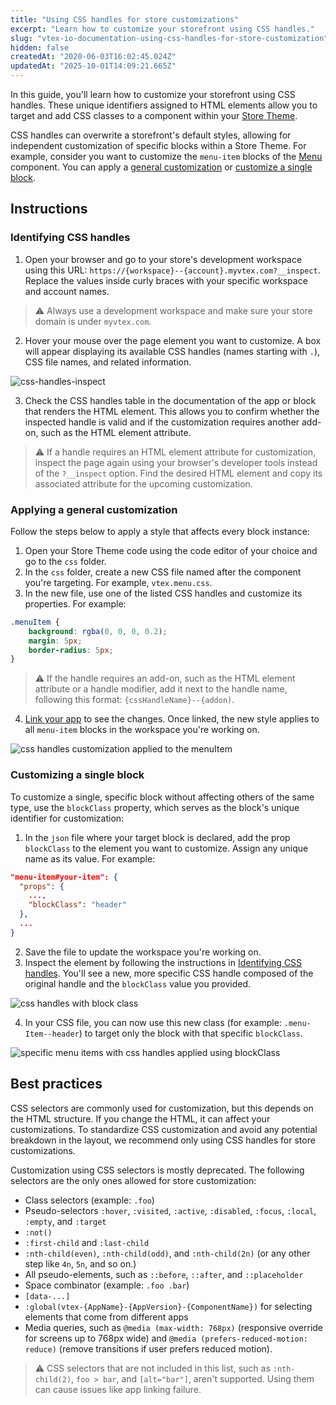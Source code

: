 ```yaml
---
title: "Using CSS handles for store customizations"
excerpt: "Learn how to customize your storefront using CSS handles."
slug: "vtex-io-documentation-using-css-handles-for-store-customization"
hidden: false
createdAt: "2020-06-03T16:02:45.024Z"
updatedAt: "2025-10-01T14:09:21.665Z"
---
```


In this guide, you'll learn how to customize your storefront using CSS handles. These unique identifiers assigned to HTML elements allow you to target and add CSS classes to a component within your [Store Theme](https://developers.vtex.com/docs/guides/vtex-io-documentation-store-theme).

CSS handles can overwrite a storefront's default styles, allowing for independent customization of specific blocks within a Store Theme. For example, consider you want to customize the `menu-item` blocks of the [Menu](https://developers.vtex.com/docs/apps/vtex.menu) component. You can apply a [general customization](#applying-a-general-customization) or [customize a single block](#customizing-a-single-block).

## Instructions

### Identifying CSS handles

1. Open your browser and go to your store's development workspace using this URL: `https://{workspace}--{account}.myvtex.com?__inspect`. Replace the values inside curly braces with your specific workspace and account names.

  >⚠️ Always use a development workspace and make sure your store domain is under `myvtex.com`.

2. Hover your mouse over the page element you want to customize. A box will appear displaying its available CSS handles (names starting with `.`), CSS file names, and related information.

  ![css-handles-inspect](https://cdn.jsdelivr.net/gh/vtexdocs/dev-portal-content@main/images/vtex-io-documentation-using-css-handles-for-store-customization-0.png)

3. Check the CSS handles table in the documentation of the app or block that renders the HTML element. This allows you to confirm whether the inspected handle is valid and if the customization requires another add-on, such as the HTML element attribute.

  >⚠️ If a handle requires an HTML element attribute for customization, inspect the page again using your browser's developer tools instead of the `?__inspect` option. Find the desired HTML element and copy its associated attribute for the upcoming customization.

### Applying a general customization

Follow the steps below to apply a style that affects every block instance:

1. Open your Store Theme code using the code editor of your choice and go to the `css` folder.
2. In the `css` folder, create a new CSS file named after the component you're targeting. For example, `vtex.menu.css`.
3. In the new file, use one of the listed CSS handles and customize its properties. For example:

  ```css
  .menuItem {  
      background: rgba(0, 0, 0, 0.2);
      margin: 5px;
      border-radius: 5px;
  }
  ```

  >⚠️ If the handle requires an add-on, such as the HTML element attribute or a handle modifier, add it next to the handle name, following this format: `{cssHandleName}--{addon)`.

4. [Link your app](https://developers.vtex.com/docs/guides/vtex-io-documentation-linking-an-app) to see the changes. Once linked, the new style applies to all `menu-item` blocks in the workspace you're working on.

  ![css handles customization applied to the menuItem](https://cdn.jsdelivr.net/gh/vtexdocs/dev-portal-content@main/images/vtex-io-documentation-using-css-handles-for-store-customization-1.png)

### Customizing a single block

To customize a single, specific block without affecting others of the same type, use the `blockClass` property, which serves as the block's unique identifier for customization:

1. In the `json` file where your target block is declared, add the prop `blockClass` to the element you want to customize. Assign any unique name as its value. For example:

  ```json mark=4
  "menu-item#your-item": {
    "props": {
      ...,
      "blockClass": "header"
    },
    ...
  }
  ```

2. Save the file to update the workspace you're working on.
3. Inspect the element by following the instructions in [Identifying CSS handles](#identifying-css-handles). You'll see a new, more specific CSS handle composed of the original handle and the `blockClass` value you provided.

  ![css handles with block class](https://cdn.jsdelivr.net/gh/vtexdocs/dev-portal-content@main/images/vtex-io-documentation-using-css-handles-for-store-customization-2.png)

4. In your CSS file, you can now use this new class (for example: `.menu-Item--header`) to target only the block with that specific `blockClass`.

  ![specific menu items with css handles applied using blockClass](https://cdn.jsdelivr.net/gh/vtexdocs/dev-portal-content@main/images/vtex-io-documentation-using-css-handles-for-store-customization-3.png)

## Best practices

CSS selectors are commonly used for customization, but this depends on the HTML structure. If you change the HTML, it can affect your customizations. To standardize CSS customization and avoid any potential breakdown in the layout, we recommend only using CSS handles for store customizations.

Customization using CSS selectors is mostly deprecated. The following selectors are the only ones allowed for store customization:

- Class selectors (example: `.foo`)
- Pseudo-selectors `:hover`, `:visited`, `:active`, `:disabled`, `:focus`, `:local`, `:empty`, and `:target`
- `:not()`
- `:first-child` and `:last-child`
- `:nth-child(even)`, `:nth-child(odd)`, and `:nth-child(2n)` (or any other step like `4n`, `5n`, and so on.)
- All pseudo-elements, such as `::before`, `::after`, and `::placeholder`
- Space combinator (example: `.foo .bar`)
- `[data-...]`
- `:global(vtex-{AppName}-{AppVersion}-{ComponentName})` for selecting elements that come from different apps
- Media queries, such as `@media (max-width: 768px)` (responsive override for screens up to 768px wide) and `@media (prefers-reduced-motion: reduce)` (remove transitions if user prefers reduced motion).

>⚠️ CSS selectors that are not included in this list, such as `:nth-child(2)`, `foo > bar`, and `[alt="bar"]`, aren't supported. Using them can cause issues like app linking failure.
